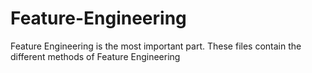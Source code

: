 # Feature-Engineering
Feature Engineering is the most important part. These files contain the different methods of Feature Engineering
